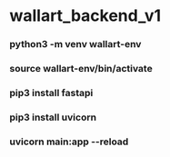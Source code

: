 # wallart_backend_v1

### python3 -m venv wallart-env
### source wallart-env/bin/activate
### pip3 install fastapi 
### pip3 install uvicorn
### uvicorn main:app --reload
